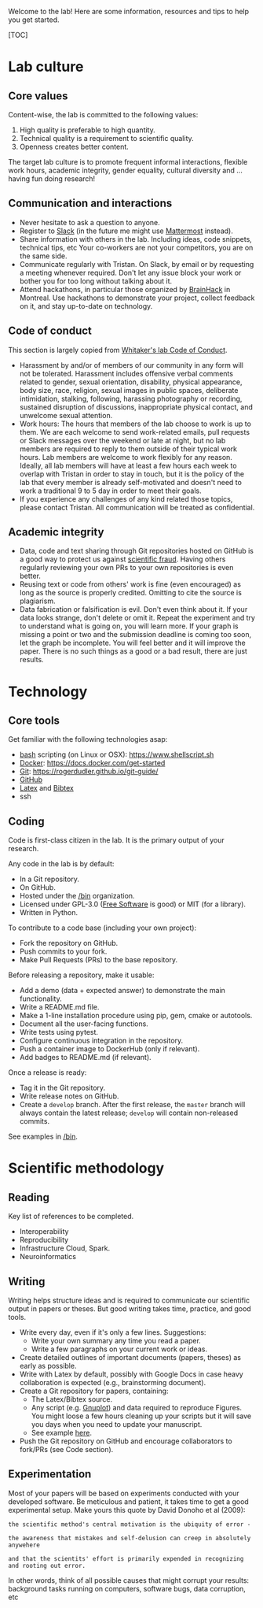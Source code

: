 Welcome to the lab! Here are some information, resources and tips to
help you get started.

[TOC]

# Lab culture

## Core values

Content-wise, the lab is committed to the following values:
1. High quality is
preferable to high quantity.
2. Technical quality is a requirement to
scientific quality.
3. Openness creates better content.

The target lab culture is to promote frequent informal interactions,
flexible work hours, academic integrity, gender equality, cultural
diversity and ... having fun doing research!

## Communication and interactions
* Never hesitate to ask a question to anyone.
* Register to [Slack](https://big-data-lab-team.slack.com) (in the future me might use [Mattermost](https://about.mattermost.com) instead).
* Share information with others in the lab. Including ideas, code snippets, technical tips, etc Your co-workers are not your competitors, you are on the same side.
* Communicate regularly with Tristan. On Slack, by email or by requesting a meeting whenever required. Don't let any issue block your work or bother you for too long without talking about it.
* Attend hackathons, in particular those organized by [BrainHack](http://brainhack.org) in Montreal. Use hackathons to demonstrate your project, collect feedback on it, and stay up-to-date on technology.     

## Code of conduct
This section is largely copied from [Whitaker's lab Code of Conduct](https://github.com/WhitakerLab/Onboarding/blob/master/CODE_OF_CONDUCT.md).
* Harassment by and/or of members of our community in any form will not be tolerated. Harassment includes offensive verbal comments related to gender, sexual orientation, disability, physical appearance, body size, race, religion, sexual images in public spaces, deliberate intimidation, stalking, following, harassing photography or recording, sustained disruption of discussions, inappropriate physical contact, and unwelcome sexual attention.
* Work hours: The hours that members of the lab choose to work is up to them. We are each welcome to send work-related emails, pull requests or Slack messages over the weekend or late at night, but no lab members are required to reply to them outside of their typical work hours. Lab members are welcome to work flexibly for any reason. Ideally, all lab members will have at least a few hours each week to overlap with Tristan in order to stay in touch, but it is the policy of the lab that every member is already self-motivated and doesn't need to work a traditional 9 to 5 day in order to meet their goals.
* If you experience any challenges of any kind related those topics, please contact Tristan. All communication will be treated as confidential.

## Academic integrity
* Data, code and text sharing through Git repositories hosted on GitHub is a good way to protect us against [scientific fraud](https://en.wikipedia.org/wiki/Scientific_misconduct). Having others regularly reviewing your own PRs to your own repositories is even better.
* Reusing text or code from others' work is fine (even encouraged) as long as the source is properly credited. Omitting to cite the source is plagiarism.
* Data fabrication or falsification is evil. Don't even think about it. If your data looks strange, don't delete or omit it. Repeat the experiment and try to understand what is going on, you will learn more. If your graph is missing a point or two and the submission deadline is coming too soon, let the graph be incomplete. You will feel better and it will improve the paper. There is no such things as a good or a bad result, there are just results.

# Technology

## Core tools

Get familiar with the following technologies asap:
* [bash](https://www.gnu.org/software/bash) scripting (on Linux or OSX): https://www.shellscript.sh
* [Docker](http://www.docker.io): https://docs.docker.com/get-started
* [Git](https://git-scm.com): https://rogerdudler.github.io/git-guide/
* [GitHub](http://github.com)
* [Latex](https://www.latex-project.org) and [Bibtex](http://www.bibtex.org)
* ssh

## Coding

Code is first-class citizen in the lab. It is the primary output of
your research.

Any code 
in the lab is by default:
* In a Git repository.
* On GitHub.
* Hosted under the [/bin](https://github.com/big-data-lab-team) organization.
* Licensed under GPL-3.0 ([Free
Software](https://www.gnu.org) is good) or MIT (for a library).
* Written in Python.

To contribute to a code base (including your own project):
* Fork the repository on GitHub.
* Push commits to your fork.
* Make Pull Requests (PRs) to the base repository.

Before releasing a repository, make it usable:
* Add a demo (data + expected answer) to demonstrate the main functionality.
* Write a README.md file.
* Make a 1-line installation procedure using pip, gem, cmake or autotools.
* Document all the user-facing functions.
* Write tests using pytest.
* Configure continuous integration in the repository.
* Push a container image to DockerHub (only if relevant).
* Add badges to README.md (if relevant).

Once a release is ready:
* Tag it in the Git repository.
* Write release notes on GitHub.
* Create a `develop` branch. After the first release, the `master` branch will always contain the latest release; `develop` will contain non-released commits.

See examples in [/bin](https://github.com/big-data-lab-team).

# Scientific methodology

## Reading
Key list of references to be completed.
+ Interoperability
+ Reproducibility
+ Infrastructure
  Cloud, Spark.
+ Neuroinformatics

## Writing
Writing helps structure ideas and is required to communicate our scientific
output in papers or theses. But good writing takes time, practice, and good tools.
* Write every day, even if it's only a few lines. Suggestions:
   * Write your own summary any time you read a paper.
   * Write a few paragraphs on your current work or ideas.
* Create detailed outlines of important documents (papers, theses) as early as possible.
* Write with Latex by default, possibly with Google Docs in case heavy collaboration is expected (e.g., brainstorming document).
* Create a Git repository for papers, containing:
   * The Latex/Bibtex source.
   * Any script (e.g. [Gnuplot](http://www.gnuplot.info)) and data required to reproduce Figures. You might loose a few hours cleaning up your scripts but it will save you days when you need to update your manuscript.
   * See example [here](https://github.com/big-data-lab-team/paper-sequential-split-merge).
* Push the Git repository on GitHub and encourage collaborators to fork/PRs (see Code section).

## Experimentation

Most of your papers will be based on experiments conducted with your
developed software. Be meticulous and patient, it takes time to get a good experimental setup. Make yours this quote by David Donoho et al (2009):
```
the scientific method's central motivation is the ubiquity of error -

the awareness that mistakes and self-delusion can creep in absolutely anywehere

and that the scientits' effort is primarily expended in recognizing and rooting out error. 
```
In other words, think of all possible causes that might corrupt your results: background tasks running on computers, software bugs, data corruption, etc

